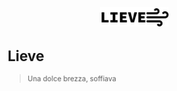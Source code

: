 <p align="center" height="200px">
  <img src="lieve.svg" alt="lieve" />
</p>

# Lieve
> Una dolce brezza, soffiava

